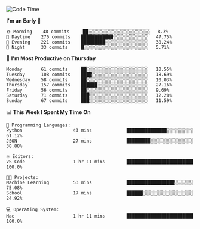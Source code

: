 <!--START_SECTION:waka-->
![Code Time](http://img.shields.io/badge/Code%20Time-333%20hrs%2047%20mins-blue)

**I'm an Early 🐤** 

```text
🌞 Morning    48 commits     ██░░░░░░░░░░░░░░░░░░░░░░░   8.3% 
🌆 Daytime    276 commits    ████████████░░░░░░░░░░░░░   47.75% 
🌃 Evening    221 commits    █████████░░░░░░░░░░░░░░░░   38.24% 
🌙 Night      33 commits     █░░░░░░░░░░░░░░░░░░░░░░░░   5.71%

```
📅 **I'm Most Productive on Thursday** 

```text
Monday       61 commits     ██░░░░░░░░░░░░░░░░░░░░░░░   10.55% 
Tuesday      108 commits    ████░░░░░░░░░░░░░░░░░░░░░   18.69% 
Wednesday    58 commits     ██░░░░░░░░░░░░░░░░░░░░░░░   10.03% 
Thursday     157 commits    ██████░░░░░░░░░░░░░░░░░░░   27.16% 
Friday       56 commits     ██░░░░░░░░░░░░░░░░░░░░░░░   9.69% 
Saturday     71 commits     ███░░░░░░░░░░░░░░░░░░░░░░   12.28% 
Sunday       67 commits     ███░░░░░░░░░░░░░░░░░░░░░░   11.59%

```


📊 **This Week I Spent My Time On** 

```text
💬 Programming Languages: 
Python                   43 mins             ███████████████░░░░░░░░░░   61.12% 
JSON                     27 mins             █████████░░░░░░░░░░░░░░░░   38.88%

🔥 Editors: 
VS Code                  1 hr 11 mins        █████████████████████████   100.0%

🐱‍💻 Projects: 
Machine Learning         53 mins             ██████████████████░░░░░░░   75.08% 
School                   17 mins             ██████░░░░░░░░░░░░░░░░░░░   24.92%

💻 Operating System: 
Mac                      1 hr 11 mins        █████████████████████████   100.0%

```


<!--END_SECTION:waka-->
